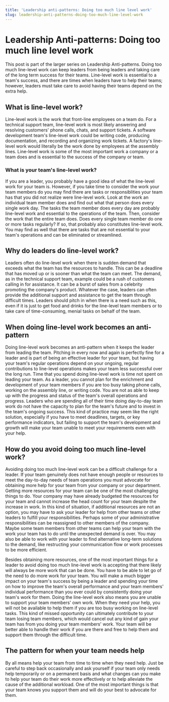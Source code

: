 ```yaml
---
title: 'Leadership anti-patterns: Doing too much line level work'
slug: leadership-anti-patterns-doing-too-much-line-level-work
---
```

# Leadership Anti-patterns: Doing too much line level work
This post is part of the larger series on Leadership Anti-patterns. Doing too much line-level work can keep leaders from being leaders and taking care of the long term success for their teams. Line-level work is essential to a team's success, and there are times when leaders have to help their teams; however, leaders must take care to avoid having their teams depend on the extra help.

## What is line-level work?
Line-level work is the work that front-line employees on a team do. For a technical support team, line-level work is most likely answering and resolving customers' phone calls, chats, and support tickets. A software development team's line-level work could be writing code, producing documentation, and recording and organizing work tickets. A factory's line-level work would literally be the work done by employees at the assembly lines. Line-level work is some of the most important work a company or a team does and is essential to the success of the company or team.

### What is your team's line-level work?
If you are a leader, you probably have a good idea of what the line-level work for your team is. However, if you take time to consider the work your team members do you may find there are tasks or responsiblities your team has that you did not realize were line-level work. Look at the work an individual team member does and find out what that person does every single work day. The tasks the team member does every day are probably line-level work and essential to the operations of the team. Then, consider the work that the entire team does. Does every single team member do one or more tasks regularly? If so, that probably also constitutes line-level work. You may find as well that there are tasks that are not essential to your team's operations and can be eliminated or streamlined.

## Why do leaders do line-level work?
Leaders often do line-level work when there is sudden demand that exceeds what the team has the resources to handle. This can be a deadline that has moved up or is sooner than what the team can meet. The demand, as in the technical support team, example could be a rush of customers calling in for assistance. It can be a burst of sales from a celebrity promoting the company's product. Whatever the case, leaders can often provide the additional support and assistance to get the team through difficult times. Leaders should pitch in when there is a need such as this, even if it is just to get food and drinks for the line-level team members or to take care of time-consuming, menial tasks on behalf of the team.

## When doing line-level work becomes an anti-pattern
Doing line-level work becomes an anti-pattern when it keeps the leader from leading the team. Pitching in every now and again is perfectly fine for a leader and is part of being an effective leader for your team, but having your team's regular operations depend on your ongoing, regular contributions to line-level operations makes your team less successful over the long run. Time that you spend doing line-level work is time not spent on leading your team. As a leader, you cannot plan for the enrichment and development of your team members if you are too busy taking phone calls, working on the assembly line, or writing code. You are not as able to keep up with the progress and status of the team's overall operations and progress. Leaders who are spending all of their time doing day-to-day team work do not have the capacity to plan for the team's future and to invest in the team's ongoing success. This kind of practice may seem like the right solution, especially if you have to meet deadlines, targets, or key performance indicators, but failing to support the team's development and growth will make your team unable to meet your requirements even with your help.

## How do you avoid doing too much line-level work?
Avoiding doing too much line-level work can be a difficult challenge for a leader. If your team genuinely does not have enough people or resources to meet the day-to-day needs of team operations you must advocate for obtaining more help for your team from your company or your department. Getting more resources for your team can be one of the most challenging things to do. Your company may have already budgeted the resources for your team and cannot increase the head count for your team despite the increase in work. In this kind of situation, if additional resources are not an option, you may have to ask your leader for help from other teams or other leaders to fulfill your responsibilities. Perhaps some of your administrative responsibilities can be reassigned to other members of the company. Maybe some team members from other teams can help your team with the work your team has to do until the unexpected demand is over. You may also be able to work with your leader to find alternative long-term solutions to the demand, like restructing your communication flow or work processes to be more efficient.

Besides obtaining more resources, one of the most important things for a leader to avoid doing too much line-level work is accepting that there likely will always be more work that can be done. You have to be able to let go of the need to do more work for your team. You will make a much bigger impact on your team's success by being a leader and spending your time on how to improve the team's overall performance and your team members' individual performance than you ever could by consistently doing your team's work for them. Doing the line-level work also means you are unable to support your team members' own work. When they need your help, you will not be available to help them if you are too busy working on line-level tasks. This kind of missed opportunity can ultimately contribute to your team losing team members, which would cancel out any kind of gain your team has from you doing your team members' work. Your team will be better able to handle their work if you are there and free to help them and support them through the difficult time.

## The pattern for when your team needs help
By all means help your team from time to time when they need help. Just be careful to step back occasionally and ask yourself if your team only needs help temporarily or on a permanent basis and what changes can you make to help your team do their work more effectively or to help alleviate the cause of the additional workload. One of the most important things is that your team knows you support them and will do your best to advocate for them.